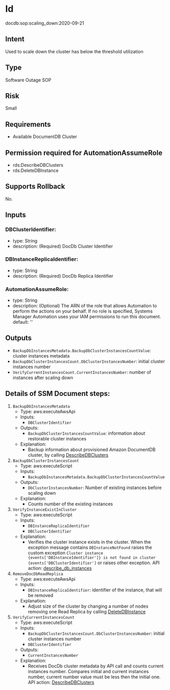 # Id
docdb:sop:scaling_down:2020-09-21

## Intent
Used to scale down the cluster has below the threshold utilization

## Type
Software Outage SOP

## Risk
Small

## Requirements
* Available DocumentDB Cluster

## Permission required for AutomationAssumeRole
* rds:DescribeDBClusters
* rds:DeleteDBInstance

## Supports Rollback
No.

## Inputs
### DBClusterIdentifier:
* type: String
* description: (Required) DocDb Cluster Identifier
### DBInstanceReplicaIdentifier:
* type: String
* description: (Required) DocDb Replica Identifier
### AutomationAssumeRole:
* type: String
* description: 
    (Optional) The ARN of the role that allows Automation to perform
    the actions on your behalf. If no role is specified, Systems Manager Automation
    uses your IAM permissions to run this document.
    default: ''

## Outputs
* `BackupDbInstancesMetadata.BackupDbClusterInstancesCountValue`: cluster instances metadata
* `BackupDbClusterInstancesCount.DbClusterInstancesNumber`: initial cluster instances number
* `VerifyCurrentInstancesCount.CurrentInstancesNumber`: number of instances after scaling down

## Details of SSM Document steps:
1. `BackupDbInstancesMetadata`
   * Type: aws:executeAwsApi
   * Inputs:
       * `DBClusterIdentifier`
   * Outputs:
       * `BackupDbClusterInstancesCountValue`: information about restorable cluster instances
   * Explanation:
       * Backup information about provisioned Amazon DocumentDB cluster, by
         calling [DescribeDBClusters](https://docs.aws.amazon.com/documentdb/latest/developerguide/API_DescribeDBClusters.html)
1. `BackupDbClusterInstancesCount`
   * Type: aws:executeScript
   * Inputs:
      * `BackupDbInstancesMetadata.BackupDbClusterInstancesCountValue`
   * Outputs:
      * `DbClusterInstancesNumber`: Number of existing instances before scaling down
   * Explanation:
      * Counts number of the existing instances
1. `VerifyInstanceExistInCluster`
    * Type: aws:executeScript
    * Inputs:
        * `DBInstanceReplicaIdentifier`
        * `DBClusterIdentifier`
    * Explanation:
        * Verifies the cluster instance exists in the cluster. When the exception message contains `DBInstanceNotFound` raises the custom exception `Cluster instance {events['DBInstanceIdentifier']} is not found in cluster {events['DBClusterIdentifier']` or raises other exception. API action: [describe_db_instances](https://boto3.amazonaws.com/v1/documentation/api/latest/reference/services/docdb.html#DocDB.Client.describe_db_instances)
1. `RemoveDocDbReadReplica`
    * Type: aws:executeAwsApi
    * Inputs:
        * `DBInstanceReplicaIdentifier`: identifier of the instance, that will be removed
    * Explanation:
        * Adjust size of the cluster by changing a number of nodes removing one Read Replica by
          calling [DeleteDBInstance](https://docs.aws.amazon.com/documentdb/latest/developerguide/API_DeleteDBInstance.html)
1. `VerifyCurrentInstancesCount`
    * Type: aws:executeScript
    * Inputs:
        * `BackupDbClusterInstancesCount.DbClusterInstancesNumber`: initial cluster instances number
        * `DBClusterIdentifier`
   * Outputs:
        * `CurrentInstancesNumber`
    * Explanation:
        * Receives DocDb cluster metadata by API call and counts current instances number. Compares initial and current instances number, current number value must be less then the initial one. API action: [DescribeDBClusters](https://docs.aws.amazon.com/documentdb/latest/developerguide/API_DescribeDBClusters.html)